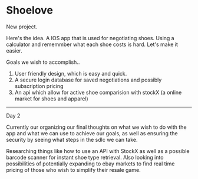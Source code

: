 # Shoelove

New project. 

Here's the idea. A IOS app that is used for negotiating shoes. Using a calculator and rememmber what each shoe costs is hard. Let's make it easier.

Goals we wish to accomplish..
1. User friendly design, which is easy and quick.
2. A secure login database for saved negotiations and possibly subscription pricing
3. An api which allow for active shoe comparision with stockX (a online market for shoes and apparel)


-------------------------------------------------------------------------------------------------------------------
Day 2

Currently our organizing our final thoughts on what we wish to do with the app and what we can use to achieve our goals, as well as ensuring the security by seeing what steps in the sdlc we can take.

Researching things like how to use an API with StockX as well as a possible barcode scanner for instant shoe type retrieval. 
Also looking into possibilities of potentially expanding to ebay markets to find real time pricing of those who wish to simplify their resale game.


